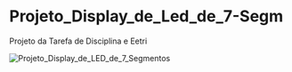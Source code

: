 # Projeto_Display_de_Led_de_7-Segm
Projeto da Tarefa de Disciplina e Eetri

![Projeto_Display_de_LED_de_7_Segmentos](https://github.com/user-attachments/assets/9eec8055-4d3a-4ee0-8d12-18627fa1eed5)
